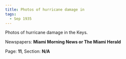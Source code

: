 ```yaml
---  
title: Photos of hurricane damage in  
tags:  
  - Sep 1935  
---  
```

  
Photos of hurricane damage in the Keys.  
  
Newspapers: **Miami Morning News or The Miami Herald**  
  
Page: **11**, Section: **N/A** 
